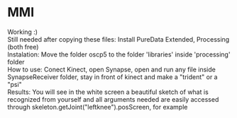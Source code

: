 MMI
===
Working :)<br />
Still needed after copying these files: Install PureData Extended, Processing (both free)<br />
Instalation: Move the folder oscp5 to the folder 'libraries' inside 'processing' folder<br />
How to use: Conect Kinect, open Synapse, open and run any file inside SynapseReceiver folder, stay in front of kinect and make a "trident" or a "psi"<br />
Results: You will see in the white screen a beautiful sketch of what is recognized from yourself and all arguments needed are easily accessed through skeleton.getJoint("leftknee").posScreen, for example

